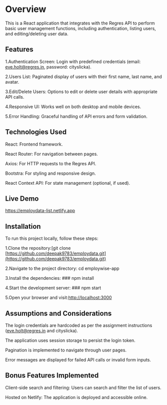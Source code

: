 # Overview
This is a React application that integrates with the Regres API to perform basic user management functions, including authentication, listing users, and editing/deleting user data.

## Features
1.Authentication Screen: Login with predefined credentials (email: eve.holt@regres.in, password: cityslicka).

2.Users List: Paginated display of users with their first name, last name, and avatar.

3.Edit/Delete Users: Options to edit or delete user details with appropriate API calls.

4.Responsive UI: Works well on both desktop and mobile devices.

5.Error Handling: Graceful handling of API errors and form validation.

## Technologies Used

React: Frontend framework.

React Router: For navigation between pages.

Axios: For HTTP requests to the Regres API.

Bootstra: For styling and responsive design.

React Context API: For state management (optional, if used).

## Live Demo
https://employdata-list.netlify.app

## Installation

To run this project locally, follow these steps:

1.Clone the repository:[git clone [https://github.com/deepak9783/employdata.git](https://github.com/deepak9783/employdata.git)

2.Navigate to the project directory: cd employwise-app

3.Install the dependencies: ### npm install

4.Start the development server: ### npm start

5.Open your browser and visit:[http://localhost:3000](http://localhost:3000)

## Assumptions and Considerations

The login credentials are hardcoded as per the assignment instructions (eve.holt@regres.in and cityslicka).

The application uses session storage to persist the login token.

Pagination is implemented to navigate through user pages.

Error messages are displayed for failed API calls or invalid form inputs.

## Bonus Features Implemented

Client-side search and filtering: Users can search and filter the list of users.

Hosted on Netlify: The application is deployed and accessible online.
